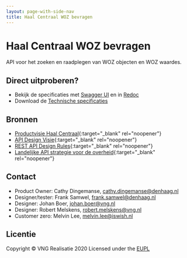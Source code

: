 ```yaml
---
layout: page-with-side-nav
title: Haal Centraal WOZ bevragen
---
```

# Haal Centraal WOZ bevragen
API voor het zoeken en raadplegen van WOZ objecten en WOZ waardes.

## Direct uitproberen?
* Bekijk de specificaties met [Swagger UI](https://vng-realisatie.github.io/Haal-Centraal-WOZ-bevragen/swagger-ui) en in [Redoc](https://vng-realisatie.github.io/Haal-Centraal-WOZ-bevragen/redoc)
* Download de [Technische specificaties](https://github.com/VNG-Realisatie/Haal-Centraal-WOZ-bevragen/specificatie/genereervariant/openapi.yaml)

## Bronnen
* [Productvisie Haal Centraal](https://vng-realisatie.github.io/Haal-Centraal){:target="_blank" rel="noopener"}
* [API Design Visie](https://github.com/Geonovum/KP-APIs/tree/master/Werkgroep%20Design%20Visie){:target="_blank" rel="noopener"}
* [REST API Design Rules](https://docs.geostandaarden.nl/api/API-Designrules/){:target="_blank" rel="noopener"}
* [Landelijke API strategie voor de overheid](https://geonovum.github.io/KP-APIs/){:target="_blank" rel="noopener"}

## Contact
* Product Owner: Cathy Dingemanse, [cathy.dingemanse@denhaag.nl](mailto:cathy.dingemanse@denhaag.nl)
* Designer/tester: Frank Samwel, [frank.samwel@denhaag.nl](mailto:frank.samwel@denhaag.nl)
* Designer: Johan Boer, [johan.boer@vng.nl](mailto:johan.boer@vng.nl)
* Designer: Robert Melskens, [robert.melskens@vng.nl](mailto:robert.melskens@vng.nl)
* Customer zero: Melvin Lee, [melvin.lee@iswish.nl](mailto:melvin.lee@iswish.nl)

## Licentie
Copyright &copy; VNG Realisatie 2020
Licensed under the [EUPL](https://github.com/VNG-Realisatie/Haal-Centraal-WOZ-bevragen/blob/master/LICENCE.md)
